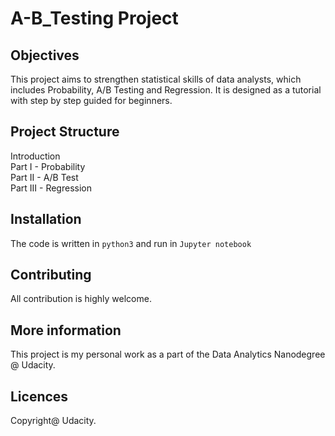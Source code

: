 # A-B_Testing Project
## Objectives
This project aims to strengthen statistical skills of data analysts, which includes Probability, A/B Testing and Regression.
It is designed as a tutorial with step by step guided for beginners.
## Project Structure
  Introduction  
Part I - Probability  
Part II - A/B Test  
Part III - Regression  
## Installation
The code is written in `python3` and run in `Jupyter notebook`
## Contributing
All contribution is highly welcome.
## More information
This project is my personal work as a part of the Data Analytics Nanodegree @ Udacity.
## Licences 
 Copyright@ Udacity. 
